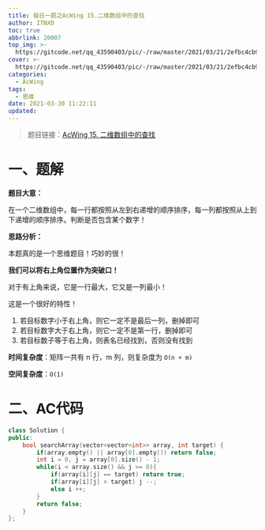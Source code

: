 ```yaml
---
title: 每日一题之AcWing 15.二维数组中的查找
author: ITNXD
toc: true
abbrlink: 20007
top_img: >-
  https://gitcode.net/qq_43590403/pic/-/raw/master/2021/03/21/2efbc4cb93b487fd05b4faaa113a1b7d.png
cover: >-
  https://gitcode.net/qq_43590403/pic/-/raw/master/2021/03/21/2efbc4cb93b487fd05b4faaa113a1b7d.png
categories:
  - AcWing
tags:
  - 思维
date: 2021-03-30 11:22:11
updated:
---
```






> 题目链接：[AcWing 15. 二维数组中的查找](https://www.acwing.com/problem/content/16/)





# 一、题解





**题目大意：**

在一个二维数组中，每一行都按照从左到右递增的顺序排序，每一列都按照从上到下递增的顺序排序。判断是否包含某个数字！



**思路分析：**



本题真的是一个思维题目！巧妙的很！

**我们可以将右上角位置作为突破口！**



对于有上角来说，它是一行最大，它又是一列最小！



这是一个很好的特性！





1. 若目标数字小于右上角，则它一定不是最后一列，删掉即可
2. 若目标数字大于右上角，则它一定不是第一行，删掉即可
3. 若目标数子等于右上角，则表名已经找到，否则没有找到





**时间复杂度**：矩阵一共有 n 行，m 列，则复杂度为 `O(n + m)`

**空间复杂度**：`O(1)`











# 二、AC代码





```c++
class Solution {
public:
    bool searchArray(vector<vector<int>> array, int target) {
        if(array.empty() || array[0].empty()) return false;
        int i = 0, j = array[0].size() - 1;
        while(i < array.size() && j >= 0){
            if(array[i][j] == target) return true;
            if(array[i][j] > target) j --;
            else i ++;
        }
        return false;
    }
};
```





